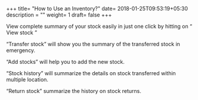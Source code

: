 +++
title= "How to Use an Inventory?"
date= 2018-01-25T09:53:19+05:30
description = ""
weight= 1
draft= false
+++

 View complete summary of your stock easily in  just one click by hitting on “ View stock ”
 
“Transfer stock” will show you the summary of the transferred stock in emergency.

“Add stocks” will help you to add the new stock.

“Stock history” will summarize the details on stock transferred within multiple location.

“Return stock” summarize the history on stock returns.

